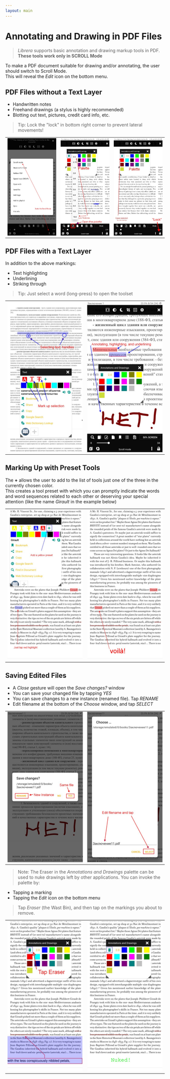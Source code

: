 ```yaml
---
layout: main
---
```


# Annotating and Drawing in PDF Files

> _Librera_ supports basic annotation and drawing markup tools in PDF. **These tools work only in SCROLL Mode**

To make a PDF document suitable for drawing and/or annotating, the user should switch to Scroll Mode.  
This will reveal the _Edit_ icon on the bottom menu.

## PDF Files without a Text Layer
- Handwritten notes
- Freehand drawings (a stylus is highly recommended)
- Blotting out text, pictures, credit card info, etc.
> Tip: Lock the "lock" in bottom right corner to prevent lateral movements!

||||
|-|-|-|
|![](1.jpg)|![](2.jpg)|![](3.jpg)|

## PDF Files with a Text Layer
In addition to the above markings:
- Text highlighting
- Underlining
- Striking through
> Tip: Just select a word (long-press) to open the toolset

|||
|-|-|
|![](4.jpg)|![](5.jpg)|

## Marking Up with Preset Tools
The **+** allows the user to add to the list of tools just one of the three in the currently chosen color.  
This creates a tool preset with which you can promptly indicate the words and word sequences related to each other or deserving your special attention (like the name _Girault_ in the example below)

|||
|-|-|
|![](8.jpg)|![](9.jpg)|

## Saving Edited Files
* A _Close_ gesture will open the _Save changes?_ window
* You can save your changed file by tapping _YES_
* You can save changes to a new instance (renamed file). Tap _RENAME_
* Edit filename at the bottom of the _Choose_ window, and tap _SELECT_

|||
|-|-|
|![](6.jpg)|![](7.jpg)|
> Note: The Eraser in the _Annotations and Drawings_ palette can be used to nuke drawings left by other applications.
> You can invoke the palette by:
- Tapping a marking
- Tapping the _Edit_ icon on the bottom menu
> Tap _Eraser_ (the Wast Bin), and then tap on the markings you about to remove.

|||
|-|-|
|![](10.jpg)|![](11.jpg)|
